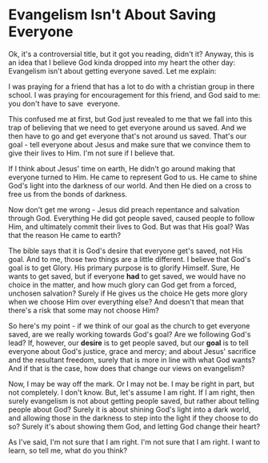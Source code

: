 # Evangelism Isn't About Saving Everyone


Ok, it's a controversial title, but it got you reading, didn't it? Anyway, this is an idea that I believe God kinda dropped into my heart the other day: Evangelism isn't about getting everyone saved. <!--more-->Let me explain:

I was praying for a friend that has a lot to do with a christian group in there school. I was praying for encouragement for this friend, and God said to me: you don't have to save  everyone.

This confused me at first, but God just revealed to me that we fall into this trap of believing that we need to get everyone around us saved. And we then have to go and get everyone that's not around us saved. That's our goal - tell everyone about Jesus and make sure that we convince them to give their lives to Him. I'm not sure if I believe that.

If I think about Jesus' time on earth, He didn't go around making that everyone turned to Him. He came to represent God to us. He came to shine God's light into the darkness of our world. And then He died on a cross to free us from the bonds of darkness.

Now don't get me wrong - Jesus did preach repentance and salvation through God. Everything He did got people saved, caused people to follow Him, and ultimately commit their lives to God. But was that His goal? Was that the reason He came to earth?

The bible says that it is God's desire that everyone get's saved, not His goal. And to me, those two things are a little different. I believe that God's goal is to get Glory. His primary purpose is to glorify Himself. Sure, He wants to get saved, but if everyone **had** to get saved, we would have no choice in the matter, and how much glory can God get from a forced, unchosen salvation? Surely if He gives us the choice He gets more glory when we choose Him over everything else? And doesn't that mean that there's a risk that some may not choose Him?

So here's my point - if we think of our goal as the church to get everyone saved, are we really working towards God's goal? Are we following God's lead? If, however, our **desire** is to get people saved, but our **goal** is to tell everyone about God's justice, grace and mercy; and about Jesus' sacrifice and the resultant freedom, surely that is more in line with what God wants? And if that is the case, how does that change our views on evangelism?

Now, I may be way off the mark. Or I may not be. I may be right in part, but not completely. I don't know. But, let's assume I am right. If I am right, then surely evangelism is not about getting people saved, but rather about telling people about God? Surely it is about shining God's light into a dark world, and allowing those in the darkness to step into the light if they choose to do so? Surely it's about showing them God, and letting God change their heart?

As I've said, I'm not sure that I am right. I'm not sure that I am right. I want to learn, so tell me, what do you think?

